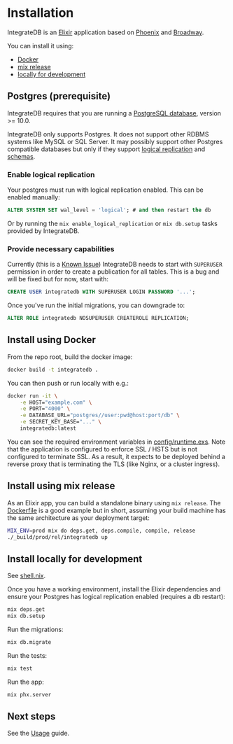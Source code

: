 
# Installation

IntegrateDB is an [Elixir](https://elixir-lang.org) application based on [Phoenix](https://www.phoenixframework.org) and [Broadway](https://github.com/dashbitco/broadway). 

You can install it using:

- [Docker](#install-using-docker)
- [mix release](#install-using-mix-release)
- [locally for development](#install-locally-for-development)

## Postgres (prerequisite)

IntegrateDB requires that you are running a [PostgreSQL database](https://www.postgresql.org), version >= 10.0.

IntegrateDB only supports Postgres. It does not support other RDBMS systems like MySQL or SQL Server. It may possibly support other Postgres compatible databases but only if they support [logical replication](https://www.postgresql.org/docs/current/logical-replication.html) and [schemas](https://www.postgresql.org/docs/current/ddl-schemas.html).

### Enable logical replication

Your postgres must run with logical replication enabled. This can be enabled manually:

```sql
ALTER SYSTEM SET wal_level = 'logical'; # and then restart the db
```

Or by running the `mix enable_logical_replication` or `mix db.setup` tasks provided by IntegrateDB.

### Provide necessary capabilities

Currently (this is a [Known Issue](https://github.com/integratedb/integrate/blog/mian/KNOWN_ISSUES.md)) IntegrateDB needs to start with `SUPERUSER` permission in order to create a publication for all tables. This is a bug and will be fixed but for now, start with:

```sql
CREATE USER integratedb WITH SUPERUSER LOGIN PASSWORD '...';
```

Once you've run the initial migrations, you can downgrade to:

```sql
ALTER ROLE integratedb NOSUPERUSER CREATEROLE REPLICATION;
```

## Install using Docker

From the repo root, build the docker image:

```sh
docker build -t integratedb .
```

You can then push or run locally with e.g.:

```sh
docker run -it \
    -e HOST="example.com" \
    -e PORT="4000" \
    -e DATABASE_URL="postgres//user:pwd@host:port/db" \
    -e SECRET_KEY_BASE="..." \
    integratedb:latest
```

You can see the required environment variables in [config/runtime.exs](https://github.com/integratedb/integrate/blob/main/config/runtime.exs). Note that the application is configured to enforce SSL / HSTS but is not configured to terminate SSL. As a result, it expects to be deployed behind a reverse proxy that is terminating the TLS (like Nginx, or a cluster ingress).

## Install using mix release

As an Elixir app, you can build a standalone binary using `mix release`. The [Dockerfile](https://github.com/integratedb/integrate/blob/main/Dockerfile) is a good example but in short, assuming your build machine has the same architecture as your deployment target:

```sh
MIX_ENV=prod mix do deps.get, deps.compile, compile, release
./_build/prod/rel/integratedb up
```

## Install locally for development

See [shell.nix](shell.nix).

Once you have a working environment, install the Elixir dependencies and ensure your Postgres has logical replication enabled (requires a db restart):

```sh
mix deps.get
mix db.setup
```

Run the migrations:

```sh
mix db.migrate
```

Run the tests:

```sh
mix test
```

Run the app:

```sh
mix phx.server
```

## Next steps

See the [Usage](usage.md) guide.
